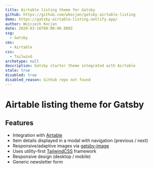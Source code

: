```yaml
---
title: Airtable listing theme for Gatsby
github: https://github.com/wkocjan/gatsby-airtable-listing
demo: https://gatsby-airtable-listing.netlify.app/
author: Wojciech Kocjan
date: 2020-03-16T00:00:00.000Z
ssg:
  - Gatsby
cms:
  - Airtable
css:
  - Tailwind
archetype: null
description: Gatsby starter theme integrated with Airtable
stale: true
disabled: true
disabled_reason: Github repo not found
---
```


# Airtable listing theme for Gatsby

## Features

- Integration with [Airtable](https://airtable.com/)
- Item details displayed in a modal with navigation (previous / next)
- Responsive/adaptive images via [gatsby-image](https://www.gatsbyjs.org/packages/gatsby-image/)
- Uses utility-first [TailwindCSS](https://tailwindcss.com/) framework
- Responsive design (desktop / mobile)
- Generic newsletter form

